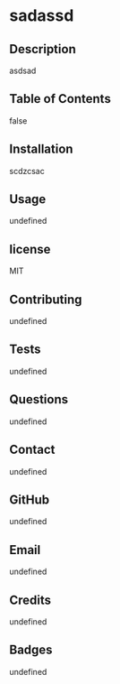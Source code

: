# sadassd



## Description
asdsad

## Table of Contents
false




## Installation
scdzcsac


## Usage
undefined


## license
MIT


## Contributing
undefined


## Tests  
undefined


## Questions
undefined


## Contact
undefined


## GitHub
undefined


## Email
undefined


## Credits
undefined


## Badges
undefined




